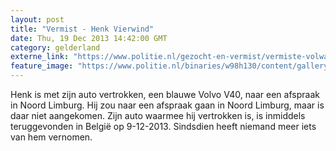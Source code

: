 ```yaml
---
layout: post
title: "Vermist - Henk Vierwind"
date: Thu, 19 Dec 2013 14:42:00 GMT
category: gelderland
externe_link: "https://www.politie.nl/gezocht-en-vermist/vermiste-volwassenen/2013/december/henk-vierwind.html"
feature_image: "https://www.politie.nl/binaries/w98h130/content/gallery/politie/vermist/vermiste-volwassenen/2013/december/henk-vierwind.jpg"
---
```


Henk is met zijn auto vertrokken, een blauwe Volvo V40, naar een afspraak in Noord Limburg. Hij zou naar een afspraak gaan in Noord Limburg, maar is daar niet aangekomen. Zijn auto waarmee hij vertrokken is, is inmiddels teruggevonden in België op 9-12-2013. Sindsdien heeft niemand meer iets van hem vernomen.
